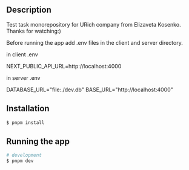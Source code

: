 ## Description

Test task monorepository for URich company from Elizaveta Kosenko. Thanks for watching:)

Before running the app add .env files in the client and server directory.

in client
.env

NEXT_PUBLIC_API_URL=http://localhost:4000

in server
.env

DATABASE_URL="file:./dev.db"
BASE_URL="http://localhost:4000"

## Installation

```bash
$ pnpm install
```

## Running the app

```bash
# development
$ pnpm dev



```
